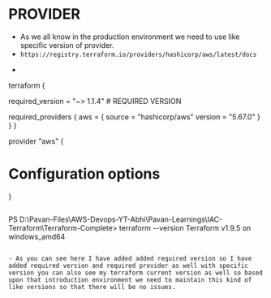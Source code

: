 PROVIDER
==
- As we all know in the production environment we need to use like specific version of provider.
- ``` https://registry.terraform.io/providers/hashicorp/aws/latest/docs ```
- ```
terraform {

  required_version = "~> 1.1.4"   # REQUIRED VERSION

  required_providers {
    aws = {
      source = "hashicorp/aws"
      version = "5.67.0"
    }
  }
}

provider "aws" {
  # Configuration options
}
```

```
PS D:\Pavan-Files\AWS-Devops-YT-Abhi\Pavan-Learnings\IAC-Terraform\Terraform-Complete> terraform --version
Terraform v1.9.5
on windows_amd64
```

- As you can see here I have added added required version so I have added required version and required provider as well with specific version you can also see my terraform current version as well so based upon that introduction environment we need to maintain this kind of like versions so that there will be no issues.